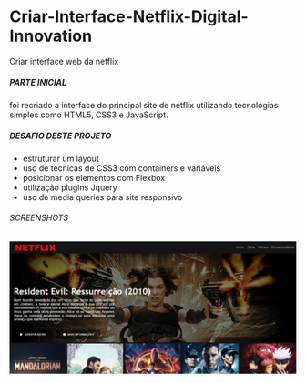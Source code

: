 # Criar-Interface-Netflix-Digital-Innovation
Criar interface web da netflix


##### PARTE INICIAL

foi recriado a interface do principal site de netflix utilizando tecnologias simples como HTML5, CSS3 e JavaScript. 

##### DESAFIO DESTE PROJETO
- estruturar um layout
- uso de técnicas de CSS3 com containers e variáveis
- posicionar os elementos com Flexbox 
- utilização plugins Jquery
- uso de media queries para site responsivo

###### SCREENSHOTS	

![](app-final.png)